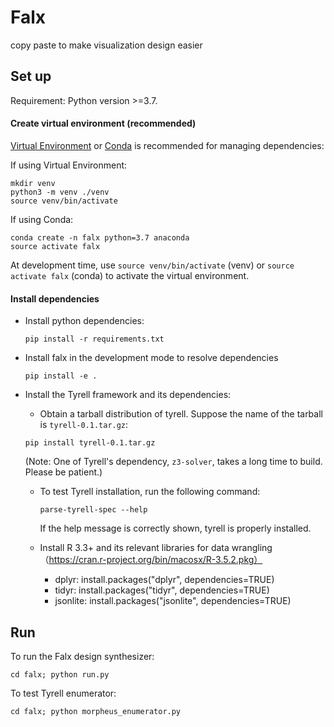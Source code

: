 # Falx

copy paste to make visualization design easier

## Set up

Requirement: Python version >=3.7.

#### Create virtual environment (recommended)

[Virtual Environment](<https://docs.python.org/3/library/venv.html>) or [Conda](https://www.anaconda.com/download/#macos) is recommended for managing dependencies:

If using Virtual Environment:

   ```
   mkdir venv
   python3 -m venv ./venv
   source venv/bin/activate
   ```
   
If using Conda:

   ```
   conda create -n falx python=3.7 anaconda
   source activate falx
   ```
   
At development time, use `source venv/bin/activate` (venv) or `source activate falx` (conda) to activate the virtual environment.

#### Install dependencies

- Install python dependencies:

   ```pip install -r requirements.txt```

- Install falx in the development mode to resolve dependencies
  
  ```pip install -e .```

- Install the Tyrell framework and its dependencies:

  - Obtain a tarball distribution of tyrell. Suppose the name of the tarball is ``tyrell-0.1.tar.gz``:

   ```pip install tyrell-0.1.tar.gz```

   (Note: One of Tyrell's dependency, `z3-solver`, takes a long time to build. Please be patient.)

  - To test Tyrell installation, run the following command:

     ```parse-tyrell-spec --help```

    If the help message is correctly shown, tyrell is properly installed.

  - Install R 3.3+ and its relevant libraries for data wrangling （https://cran.r-project.org/bin/macosx/R-3.5.2.pkg）
      - dplyr: install.packages("dplyr", dependencies=TRUE)
      - tidyr: install.packages("tidyr", dependencies=TRUE)
      - jsonlite: install.packages("jsonlite", dependencies=TRUE)

## Run

To run the Falx design synthesizer:

```cd falx; python run.py```

To test Tyrell enumerator:

```cd falx; python morpheus_enumerator.py```
